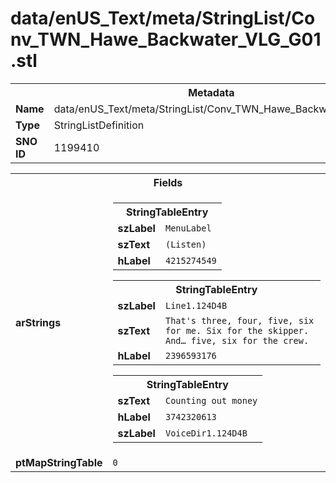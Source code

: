 <h1>data/enUS_Text/meta/StringList/Conv_TWN_Hawe_Backwater_VLG_G01.stl</h1><table><tr><th colspan="100%">Metadata</th></tr><tr><td><b>Name</b></td><td>data/enUS_Text/meta/StringList/Conv_TWN_Hawe_Backwater_VLG_G01.stl</td></tr><tr><td><b>Type</b></td><td>StringListDefinition</td></tr><tr><td><b>SNO ID</b></td><td>1199410</td></tr></table>

<table><tr><th colspan="100%">Fields</th></tr><tr><td><b>arStrings</b></td><td><table><tr><th colspan="100%">StringTableEntry</th></tr><tr><td><b>szLabel</b></td><td><code>MenuLabel</code></td></tr><tr><td><b>szText</b></td><td><code>(Listen)</code></td></tr><tr><td><b>hLabel</b></td><td><code>4215274549</code></td></tr></table>


<table><tr><th colspan="100%">StringTableEntry</th></tr><tr><td><b>szLabel</b></td><td><code>Line1.124D4B</code></td></tr><tr><td><b>szText</b></td><td><code>That's three, four, five, six for me. Six for the skipper. And… five, six for the crew.</code></td></tr><tr><td><b>hLabel</b></td><td><code>2396593176</code></td></tr></table>


<table><tr><th colspan="100%">StringTableEntry</th></tr><tr><td><b>szText</b></td><td><code>Counting out money</code></td></tr><tr><td><b>hLabel</b></td><td><code>3742320613</code></td></tr><tr><td><b>szLabel</b></td><td><code>VoiceDir1.124D4B</code></td></tr></table>


</td></tr><tr><td><b>ptMapStringTable</b></td><td><code>0</code></td></tr></table>

